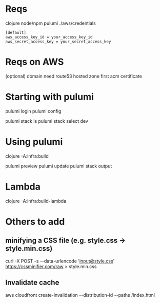 # Reqs

clojure
node/npm
pulumi
./aws/credentials

``` text
[default]
aws_access_key_id = your_access_key_id
aws_secret_access_key = your_secret_access_key
```

# Reqs on AWS

(optional) domain
need route53 hosted zone first
acm certificate

# Starting with pulumi

pulumi login
pulumi config

pulumi stack ls
pulumi stack select dev

# Using pulumi

clojure -A:infra:build

pulumi preview
pulumi update
pulumi stack output

# Lambda

clojure -A:infra:build-lambda

# Others to add

##  minifying a CSS file (e.g. style.css -> style.min.css)
curl -X POST -s --data-urlencode 'input@style.css' https://cssminifier.com/raw > style.min.css

## Invalidate cache
aws cloudfront create-invalidation --distribution-id <dist-id> --paths /index.html
